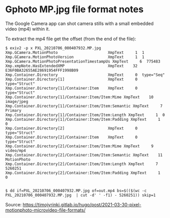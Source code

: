# Gphoto MP.jpg file format notes

The Google Camera app can shot camera stills with a small embedded video (mp4) within it.

To extract the mp4 file get the offset (from the end of the file):

```
$ exiv2 -p x PXL_20210706_000407932.MP.jpg
Xmp.GCamera.MotionPhoto                      XmpText     1  1
Xmp.GCamera.MotionPhotoVersion               XmpText     1  1
Xmp.GCamera.MotionPhotoPresentationTimestampUs XmpText     6  775483
Xmp.xmpNote.HasExtendedXMP                   XmpText    32  E36F0BA32655AE28691954FFF1998B09
Xmp.Container.Directory                      XmpText     0  type="Seq"
Xmp.Container.Directory[1]                   XmpText     0  type="Struct"
Xmp.Container.Directory[1]/Container:Item    XmpText     0  type="Struct"
Xmp.Container.Directory[1]/Container:Item/Item:Mime XmpText    10  image/jpeg
Xmp.Container.Directory[1]/Container:Item/Item:Semantic XmpText     7  Primary
Xmp.Container.Directory[1]/Container:Item/Item:Length XmpText     1  0
Xmp.Container.Directory[1]/Container:Item/Item:Padding XmpText     1  0
Xmp.Container.Directory[2]                   XmpText     0  type="Struct"
Xmp.Container.Directory[2]/Container:Item    XmpText     0  type="Struct"
Xmp.Container.Directory[2]/Container:Item/Item:Mime XmpText     9  video/mp4
Xmp.Container.Directory[2]/Container:Item/Item:Semantic XmpText    11  MotionPhoto
Xmp.Container.Directory[2]/Container:Item/Item:Length XmpText     7  5260251
Xmp.Container.Directory[2]/Container:Item/Item:Padding XmpText     1  0


$ dd if=PXL_20210706_000407932.MP.jpg of=out.mp4 bs=$(($(wc -c PXL_20210706_000407932.MP.jpg  | cut -d' ' -f1) - 5260251)) skip=1
```

Source: https://timojyrinki.gitlab.io/hugo/post/2021-03-30-pixel-motionphoto-microvideo-file-formats/
